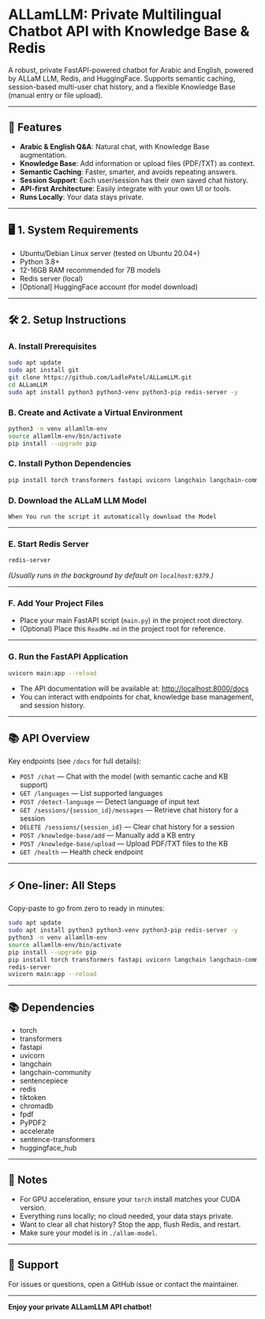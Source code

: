 # ALLamLLM: Private Multilingual Chatbot API with Knowledge Base & Redis

A robust, private FastAPI-powered chatbot for Arabic and English, powered by ALLaM LLM, Redis, and HuggingFace. Supports semantic caching, session-based multi-user chat history, and a flexible Knowledge Base (manual entry or file upload).

---

## 🚀 Features

- **Arabic & English Q&A**: Natural chat, with Knowledge Base augmentation.
- **Knowledge Base**: Add information or upload files (PDF/TXT) as context.
- **Semantic Caching**: Faster, smarter, and avoids repeating answers.
- **Session Support**: Each user/session has their own saved chat history.
- **API-first Architecture**: Easily integrate with your own UI or tools.
- **Runs Locally**: Your data stays private.

---

## 🖥️ 1. System Requirements

- Ubuntu/Debian Linux server (tested on Ubuntu 20.04+)
- Python 3.8+
- 12-16GB RAM recommended for 7B models
- Redis server (local)
- [Optional] HuggingFace account (for model download)

---

## 🛠️ 2. Setup Instructions

### A. Install Prerequisites

```bash
sudo apt update
sudo apt install git
git clone https://github.com/LadlePatel/ALLamLLM.git
cd ALLamLLM
sudo apt install python3 python3-venv python3-pip redis-server -y
```

### B. Create and Activate a Virtual Environment

```bash
python3 -m venv allamllm-env
source allamllm-env/bin/activate
pip install --upgrade pip
```

### C. Install Python Dependencies

```bash
pip install torch transformers fastapi uvicorn langchain langchain-community sentencepiece redis tiktoken chromadb fpdf PyPDF2 accelerate sentence-transformers huggingface_hub python-multipart
```

### D. Download the ALLaM LLM Model
    When You run the script it automatically download the Model
---

### E. Start Redis Server

```bash
redis-server
```
*(Usually runs in the background by default on `localhost:6379`.)*

---

### F. Add Your Project Files

- Place your main FastAPI script (`main.py`) in the project root directory.
- (Optional) Place this `ReadMe.md` in the project root for reference.

---

### G. Run the FastAPI Application

```bash
uvicorn main:app --reload
```

- The API documentation will be available at: [http://localhost:8000/docs](http://localhost:8000/docs)
- You can interact with endpoints for chat, knowledge base management, and session history.

---

## 📚 API Overview

Key endpoints (see `/docs` for full details):

- `POST /chat` — Chat with the model (with semantic cache and KB support)
- `GET /languages` — List supported languages
- `POST /detect-language` — Detect language of input text
- `GET /sessions/{session_id}/messages` — Retrieve chat history for a session
- `DELETE /sessions/{session_id}` — Clear chat history for a session
- `POST /knowledge-base/add` — Manually add a KB entry
- `POST /knowledge-base/upload` — Upload PDF/TXT files to the KB
- `GET /health` — Health check endpoint

---

## ⚡ One-liner: All Steps

Copy-paste to go from zero to ready in minutes:

```bash
sudo apt update
sudo apt install python3 python3-venv python3-pip redis-server -y
python3 -m venv allamllm-env
source allamllm-env/bin/activate
pip install --upgrade pip
pip install torch transformers fastapi uvicorn langchain langchain-community sentencepiece redis tiktoken chromadb fpdf PyPDF2 sentence-transformers huggingface_hub python-multipart
redis-server
uvicorn main:app --reload
```

---

## 📚 Dependencies

- torch
- transformers
- fastapi
- uvicorn
- langchain
- langchain-community
- sentencepiece
- redis
- tiktoken
- chromadb
- fpdf
- PyPDF2
- accelerate
- sentence-transformers
- huggingface_hub

---

## 📝 Notes

- For GPU acceleration, ensure your `torch` install matches your CUDA version.
- Everything runs locally; no cloud needed, your data stays private.
- Want to clear all chat history? Stop the app, flush Redis, and restart.
- Make sure your model is in `./allam-model`.

---

## 💬 Support

For issues or questions, open a GitHub issue or contact the maintainer.

---

**Enjoy your private ALLamLLM API chatbot!**
